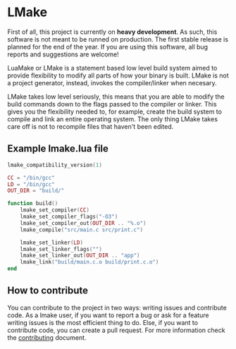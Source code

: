 # LMake
First of all, this project is currently on **heavy development**. As such, this software is not meant to be runned on production. The first stable release is planned for the end of the year. If you are using this software, all bug reports and suggestions are welcome!

LuaMake or LMake is a statement based low level build system aimed to provide flexibility to modify all parts of how your binary is built. LMake is not a project generator, instead, invokes the compiler/linker when necesary.

LMake takes low level seriously, this means that you are able to modify the build commands down to the flags passed to the compiler or linker. This gives you the flexibility needed to, for example, create the build system to compile and link an entire operating system. The only thing LMake takes care off is not to recompile files that haven't been edited.

## Example lmake.lua file
```lua
lmake_compatibility_version(1)

CC = "/bin/gcc"
LD = "/bin/gcc"
OUT_DIR = "build/"

function build()
    lmake_set_compiler(CC)
    lmake_set_compiler_flags("-O3")
    lmake_set_compiler_out(OUT_DIR .. "%.o")
    lmake_compile("src/main.c src/print.c")

    lmake_set_linker(LD)
    lmake_set_linker_flags("")
    lmake_set_linker_out(OUT_DIR .. "app")
    lmake_link("build/main.c.o build/print.c.o")
end
```
## How to contribute
You can contribute to the project in two ways: writing issues and contribute code. As a lmake user, if you want to report a bug or ask for a feature writing issues is the most efficient thing to do. Else, if you want to contribute code, you can create a pull request. For more information check the [contributing](docs/Contributing.md) document.
